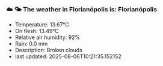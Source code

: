 ### ☁️ 🌤️  The weather in Florianópolis is: Florianópolis

- Temperature: 13.67°C
- On flesh: 13.49°C
- Relative air humidity: 92%
- Rain: 0.0 mm
- Description: Broken clouds
- last updated: 2025-08-06T10:21:35.152152
